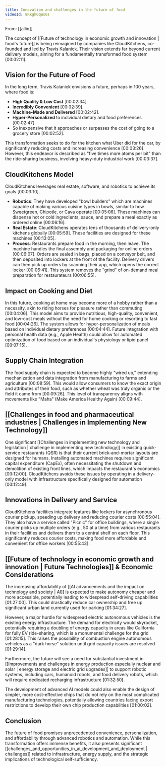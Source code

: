 ```yaml
---
title: Innovation and challenges in the future of food
videoId: 8RkgkOqWs0s
---
```


From: [[allin]] <br/> 

The concept of [[Future of technology in economic growth and innovation | food's future]] is being reimagined by companies like CloudKitchens, co-founded and led by Travis Kalanick. Their vision extends far beyond current delivery models, aiming for a fundamentally transformed food system <a class="yt-timestamp" data-t="00:02:11">[00:02:11]</a>.

## Vision for the Future of Food

In the long term, Travis Kalanick envisions a future, perhaps in 100 years, where food is:
*   **High Quality & Low Cost** <a class="yt-timestamp" data-t="00:02:34">[00:02:34]</a>.
*   **Incredibly Convenient** <a class="yt-timestamp" data-t="00:02:39">[00:02:39]</a>.
*   **Machine-Made and Delivered** <a class="yt-timestamp" data-t="00:02:42">[00:02:42]</a>.
*   **Hyper-Personalized** to individual dietary and food preferences <a class="yt-timestamp" data-t="00:02:47">[00:02:47]</a>.
*   So inexpensive that it approaches or surpasses the cost of going to a grocery store <a class="yt-timestamp" data-t="00:02:52">[00:02:52]</a>.

This transformation seeks to do for the kitchen what Uber did for the car, by significantly reducing costs and increasing convenience <a class="yt-timestamp" data-t="00:03:26">[00:03:26]</a>. However, this endeavor is described as "five times more atoms per bit" than the ride-sharing business, involving heavy-duty industrial work <a class="yt-timestamp" data-t="00:03:37">[00:03:37]</a>.

## CloudKitchens Model

CloudKitchens leverages real estate, software, and robotics to achieve its goals <a class="yt-timestamp" data-t="00:03:10">[00:03:10]</a>.
*   **Robotics**: They have developed "bowl builders" which are machines capable of making various cuisine types in bowls, similar to how Sweetgreen, Chipotle, or Cava operate <a class="yt-timestamp" data-t="00:05:06">[00:05:06]</a>. These machines can dispense hot or cold ingredients, sauce, and prepare a meal exactly as ordered online <a class="yt-timestamp" data-t="00:06:16">[00:06:16]</a>.
*   **Real Estate**: CloudKitchens operates tens of thousands of delivery-only kitchens globally <a class="yt-timestamp" data-t="00:05:59">[00:05:59]</a>. These facilities are designed for these machines <a class="yt-timestamp" data-t="00:13:05">[00:13:05]</a>.
*   **Process**: Restaurants prepare food in the morning, then leave. The machine handles the final assembly and packaging for online orders <a class="yt-timestamp" data-t="00:06:07">[00:06:07]</a>. Orders are sealed in bags, placed on a conveyor belt, and then deposited into lockers at the front of the facility. Delivery drivers can then pick up orders by scanning their app, which opens the correct locker <a class="yt-timestamp" data-t="00:06:41">[00:06:41]</a>. This system removes the "grind" of on-demand meal preparation for restaurateurs <a class="yt-timestamp" data-t="00:06:55">[00:06:55]</a>.

## Impact on Cooking and Diet

In this future, cooking at home may become more of a hobby rather than a necessity, akin to riding horses for pleasure rather than commuting <a class="yt-timestamp" data-t="00:04:06">[00:04:06]</a>. This model aims to provide nutritious, high-quality, convenient, and low-cost meals without the need for home cooking or resorting to fast food <a class="yt-timestamp" data-t="00:04:26">[00:04:26]</a>. The system allows for hyper-personalization of meals based on individual dietary preferences <a class="yt-timestamp" data-t="00:04:44">[00:04:44]</a>. Future integration with personal health data (e.g., Apple Health) could allow for automated optimization of food based on an individual's physiology or lipid panel <a class="yt-timestamp" data-t="00:07:15">[00:07:15]</a>.

## Supply Chain Integration

The food supply chain is expected to become highly "wired up," extending mechanization and data integration from manufacturing to farms and agriculture <a class="yt-timestamp" data-t="00:08:59">[00:08:59]</a>. This would allow consumers to know the exact origin and attributes of their food, such as whether wheat was truly organic or the field it came from <a class="yt-timestamp" data-t="00:09:26">[00:09:26]</a>. This level of transparency aligns with movements like "Maha" (Make America Healthy Again) <a class="yt-timestamp" data-t="00:09:44">[00:09:44]</a>.

## [[Challenges in food and pharmaceutical industries | Challenges in Implementing New Technology]]

One significant [[Challenges in implementing new technology and legislation | challenge in implementing new technology]] in existing quick-service restaurants (QSR) is that their current brick-and-mortar layouts are designed for humans. Installing automated machines requires significant capital expenditure (CapEx), often necessitating the shutdown and demolition of existing front lines, which impacts the restaurant's economics <a class="yt-timestamp" data-t="00:12:00">[00:12:00]</a>. CloudKitchens avoids these issues by operating in a delivery-only model with infrastructure specifically designed for automation <a class="yt-timestamp" data-t="00:12:49">[00:12:49]</a>.

## Innovations in Delivery and Service

CloudKitchens facilities integrate features like lockers for asynchronous courier pickup, speeding up delivery and reducing courier costs <a class="yt-timestamp" data-t="00:55:04">[00:55:04]</a>. They also have a service called "Picnic" for office buildings, where a single courier picks up multiple orders (e.g., 50 at a time) from various restaurants in their facilities and delivers them to a central shelf on each floor. This significantly reduces courier costs, making food more affordable and convenient for office workers <a class="yt-timestamp" data-t="00:55:43">[00:55:43]</a>.

## [[Future of technology in economic growth and innovation | Future Technologies]] & Economic Considerations

The increasing affordability of [[AI advancements and the impact on technology and society | AI]] is expected to make autonomy cheaper and more accessible, potentially leading to widespread self-driving capabilities <a class="yt-timestamp" data-t="01:27:00">[01:27:00]</a>. This could drastically reduce car ownership and free up significant urban land currently used for parking <a class="yt-timestamp" data-t="01:34:27">[01:34:27]</a>.

However, a major hurdle for widespread electric autonomous vehicles is the existing energy infrastructure. The demand for electricity would skyrocket, potentially requiring a doubling of energy capacity in areas like California for fully EV ride-sharing, which is a monumental challenge for the grid <a class="yt-timestamp" data-t="01:28:15">[01:28:15]</a>. This raises the possibility of combustion engine autonomous vehicles as a "dark horse" solution until grid capacity issues are resolved <a class="yt-timestamp" data-t="01:29:14">[01:29:14]</a>.

Furthermore, the future will see a need for substantial investment in [[Improvements and challenges in energy production especially nuclear and solar | energy storage and electric grid upgrades]] to support robotic systems, including cars, humanoid robots, and food delivery robots, which will require dedicated recharging infrastructure <a class="yt-timestamp" data-t="01:32:50">[01:32:50]</a>.

The development of advanced AI models could also enable the design of simpler, more cost-effective chips that do not rely on the most complicated manufacturing technologies, potentially allowing countries facing export restrictions to develop their own chip production capabilities <a class="yt-timestamp" data-t="01:00:02">[01:00:02]</a>.

## Conclusion

The future of food promises unprecedented convenience, personalization, and affordability through advanced robotics and automation. While this transformation offers immense benefits, it also presents significant [[challenges_and_opportunities_in_ai_development_and_deployment | challenges]] related to infrastructure, energy supply, and the strategic implications of technological self-sufficiency.